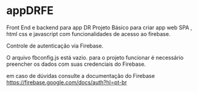 # appDRFE

Front End e backend para app DR
Projeto Básico para criar app web SPA ,  html  css e javascript com funcionalidades de acesso ao firebase.

Controle de autenticação via Firebase.

O arquivo fbconfig.js está vazio. 
para o projeto funcionar é necessário preencher os dados com suas credenciais do Firebase.

em caso de dúvidas consulte a documentação do Firebase
https://firebase.google.com/docs/auth?hl=pt-br


